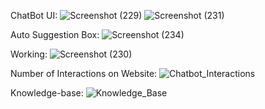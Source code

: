 ChatBot UI:
![Screenshot (229)](https://github.com/user-attachments/assets/1f65ec5b-eacb-4ef1-920a-5c8e11b73e02)
![Screenshot (231)](https://github.com/user-attachments/assets/b5466dfa-809d-4038-8457-7a6e1daec0e4)

Auto Suggestion Box:
![Screenshot (234)](https://github.com/user-attachments/assets/10b32cb7-f7c7-420c-a44a-b0eb653452c9)

Working:
![Screenshot (230)](https://github.com/user-attachments/assets/3fab56c9-015c-45e6-8351-018ca03eedca)

Number of Interactions on Website:
![Chatbot_Interactions](https://github.com/user-attachments/assets/cb56e960-fdba-4c33-8b77-dcb62f05737c)

Knowledge-base:
![Knowledge_Base](https://github.com/user-attachments/assets/d4204899-c29b-45f6-802d-44a6a4a29b45)

